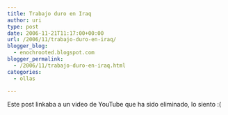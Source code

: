 ```yaml
---
title: Trabajo duro en Iraq
author: uri
type: post
date: 2006-11-21T11:17:00+00:00
url: /2006/11/trabajo-duro-en-iraq/
blogger_blog:
  - enochrooted.blogspot.com
blogger_permalink:
  - /2006/11/trabajo-duro-en-iraq.html
categories:
  - ollas

---
```

Este post linkaba a un video de YouTube que ha sido eliminado, lo siento :( 